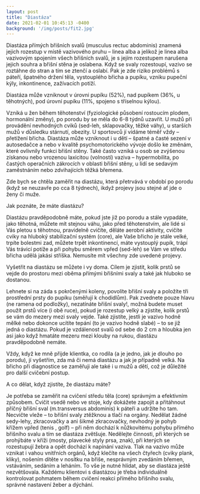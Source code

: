 ```yaml
---
layout: post
title: "Diastáza"
date: 2021-02-01 10:45:13 -0400
background: '/img/posts/fit2.jpg'
---
```

Diastáza přímých břišních svalů (musculus rectuc abdominis) znamená jejich rozestup v místě vazivového pruhu – linea alba a jelikož je linea alba vazivovým spojením všech břišních svalů, je s jejím rozestupem narušena jejich souhra a břišní stěna je oslabena. Když se svaly rozestoupí, vazivo se roztáhne do stran a tím se ztenčí a oslabí. Pak je zde riziko problémů s páteří, špatného držení těla, vystouplého břicha a pupíku, vzniku pupeční kýly, inkontinence, zažívacích potíží.

Diastáza může vzniknout v úrovni pupíku (52%), nad pupíkem (36%, u těhotných), pod úrovní pupíku (11%, spojeno s tříselnou kýlou).

Vzniká u žen během těhotenství (fyziologické působení rostoucím plodem, hormonální změny), po porodu by se měla do 6-8 týdnů uzavřít. U mužů při provádění nevhodných cviků (sed-leh, sklapovačky, těžké váhy), u starších mužů v důsledku stárnutí, obezity. U sportovců jí vídáme téměř vždy – přetížení břicha. Diastáza může vzniknout i u dětí – špatné a časté sezení v autosedačce a nebo v kvalitě psychomotorického vývoje došlo ke změnám, které ovlivnily funkci břišní stěny. Také často vzniká u osob se zvýšenou získanou nebo vrozenou laxicitou (volností) vaziva – hypermobilita, po častých operačních zákrocích v oblasti břišní stěny, u lidí se sedavým zaměstnáním nebo zdvihajících těžká břemena.

Zde bych se chtěla zaměřit na diastázu, která přetrvává v období po porodu (když se neuzavře po cca 8 týdnech), ikdyž projevy jsou stejné ať jde o ženy či muže.

<p class="h4">Jak poznáte, že máte diastázu?</p>

Diastázu pravděpodobně máte, pokud jste již po porodu a stále vypadáte, jako těhotná, můžete mít  stejnou váhu, jako před těhotenstvím, ale lidé si Vás pletou s těhotnou, pravidelně cvičíte, děláte aerobní aktivity, cvičíte cviky na hluboký stabilizační systém (core), ale Vaše břicho je stále velké, trpíte bolestmi zad, můžete trpět inkontinencí, máte vystouplý pupík, trápí Vás trávicí potíže a při pohybu směrem vpřed (sed-leh) se Vám ve středu břicha udělá jakási stříška. Nemusíte mít všechny zde uvedené projevy.

Vyšetřit na diastázu se můžete i vy doma. Cílem je zjistit, kolik prstů se vejde do prostoru mezi oběma přímými břišními svaly a také jak hluboko se dostanou.

Lehnete si na záda s pokrčenými koleny, povolíte břišní svaly a položíte tři prostřední prsty do pupíku (směřují k chodidlům). Pak zvednete pouze hlavu (ne ramena od podložky), nezatínáte břišní svaly!, možná budete muset použít prstů více (i obě ruce), pokud je rozestup velký a zjistíte, kolik prstů se vám do mezery mezi svaly vejde. Také zjistíte, jestli je vazivo hodně mělké nebo dokonce ucítíte tepání (to je vazivo hodně slabé) – to se již jedná o diastázu. Pokud je vzdálenost svalů od sebe do 2 cm a hloubka jen asi jako když hmatáte mezeru mezi klouby na rukou, diastázu pravděpodobně nemáte.

Vždy, když ke mně přijde klientka, co rodila (a je jedno, jak je dlouho po porodu), jí vyšetřím, zda má či nemá diastázu a jak je případně velká. Na břicho při diagnostice se zaměřuji ale také i u mužů a dětí, což je důležité pro další cvičební postup.

<p class="h4">A co dělat, když zjistíte, že diastázu máte?</p>

Je potřeba se zaměřit na cvičení středu těla (core) správným a efektivním způsobem. Cvičit vsedě nebo ve stoje, kdy dokážete zapojit a přitáhnout příčný břišní sval (m.transversus abdominis) k páteři a udržíte ho tam. Necvičte vleže – to břišní svaly ztěžknou a tlačí na orgány. Nedělat žádné sedy-lehy, zkracovačky a ani šikmé zkracovačky, nevhodný je pohyb křížem vpřed (tenis , golf) – při něm dochází k nůžkovitému pohybu přímého břišního svalu a tím se diastáza zvětšuje. Nedělejte činnosti, při kterých se prohýbáte v kříži (mosty, plavecké styly prsa, znak), při kterých se rozestupují žebra a opět dochází k napínání vaziva. Tlak na vazivo může vznikat i vahou vnitřních orgánů, když klečíte na všech čtyřech (cviky plank, kliky), nošením dítěte v nosítku na břiše, nesprávným zvedáním břemen, vstáváním, sedáním a leháním. To vše je nutné hlídat, aby se diastáza ještě nezvětšovala. Každému klientovi s diastázou je třeba individuálně kontrolovat pohmatem během cvičení reakci přímého břišního svalu, správné nastavení žeber a dýchání.